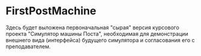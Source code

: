 # FirstPostMachine
Здесь будет выложена первоначальная "сырая" версия курсового проекта "Симулятор машины Поста", необходимая для демонстрации внешнего вида (интерфейса) будущего симулятора и согласования его с преподавателем.
